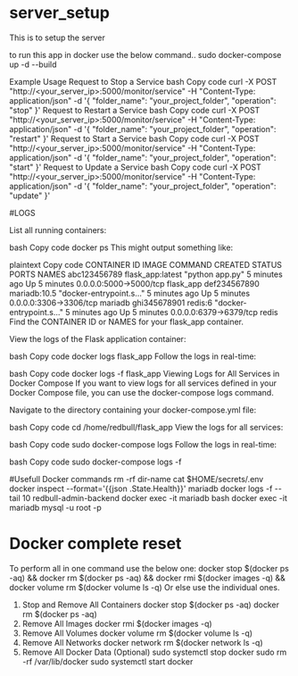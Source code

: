 # server_setup
This is to setup the server

to run this app in docker use the below command..
sudo docker-compose up -d --build


Example Usage
Request to Stop a Service
bash
Copy code
curl -X POST "http://<your_server_ip>:5000/monitor/service" -H "Content-Type: application/json" -d '{
  "folder_name": "your_project_folder",
  "operation": "stop"
}'
Request to Restart a Service
bash
Copy code
curl -X POST "http://<your_server_ip>:5000/monitor/service" -H "Content-Type: application/json" -d '{
  "folder_name": "your_project_folder",
  "operation": "restart"
}'
Request to Start a Service
bash
Copy code
curl -X POST "http://<your_server_ip>:5000/monitor/service" -H "Content-Type: application/json" -d '{
  "folder_name": "your_project_folder",
  "operation": "start"
}'
Request to Update a Service
bash
Copy code
curl -X POST "http://<your_server_ip>:5000/monitor/service" -H "Content-Type: application/json" -d '{
  "folder_name": "your_project_folder",
  "operation": "update"
}'


#LOGS

List all running containers:

bash
Copy code
docker ps
This might output something like:

plaintext
Copy code
CONTAINER ID        IMAGE               COMMAND                  CREATED             STATUS              PORTS                    NAMES
abc123456789        flask_app:latest    "python app.py"          5 minutes ago       Up 5 minutes        0.0.0.0:5000->5000/tcp   flask_app
def234567890        mariadb:10.5        "docker-entrypoint.s…"   5 minutes ago       Up 5 minutes        0.0.0.0:3306->3306/tcp   mariadb
ghi345678901        redis:6             "docker-entrypoint.s…"   5 minutes ago       Up 5 minutes        0.0.0.0:6379->6379/tcp   redis
Find the CONTAINER ID or NAMES for your flask_app container.

View the logs of the Flask application container:

bash
Copy code
docker logs flask_app
Follow the logs in real-time:

bash
Copy code
docker logs -f flask_app
Viewing Logs for All Services in Docker Compose
If you want to view logs for all services defined in your Docker Compose file, you can use the docker-compose logs command.

Navigate to the directory containing your docker-compose.yml file:

bash
Copy code
cd /home/redbull/flask_app
View the logs for all services:

bash
Copy code
sudo docker-compose logs
Follow the logs in real-time:

bash
Copy code
sudo docker-compose logs -f


#Usefull Docker commands
  rm -rf dir-name
  cat $HOME/secrets/.env
  docker inspect --format='{{json .State.Health}}' mariadb
  docker logs -f --tail 10 redbull-admin-backend
  docker exec -it mariadb bash
  docker exec -it mariadb mysql -u root -p

# Docker complete reset
To perform all in one command use the below one:
    docker stop $(docker ps -aq) && docker rm $(docker ps -aq) && docker rmi $(docker images -q) && docker volume rm $(docker volume ls -q)
Or else use the individual ones.
  1. Stop and Remove All Containers
     docker stop $(docker ps -aq)
     docker rm $(docker ps -aq)
  2. Remove All Images
     docker rmi $(docker images -q)
  3. Remove All Volumes
     docker volume rm $(docker volume ls -q)
  4. Remove All Networks
     docker network rm $(docker network ls -q)
  5. Remove All Docker Data (Optional)
     sudo systemctl stop docker 
     sudo rm -rf /var/lib/docker
     sudo systemctl start docker